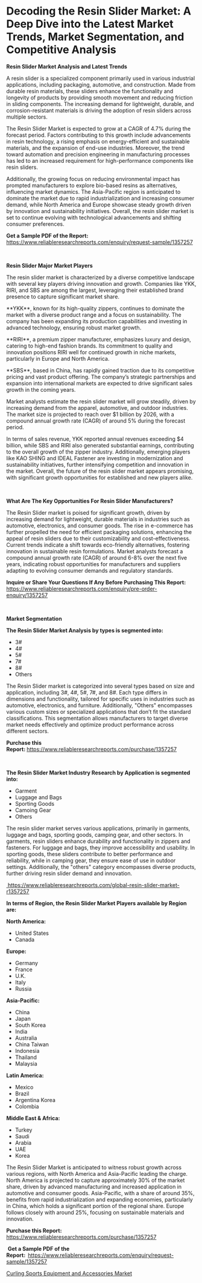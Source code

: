 <p><h1>Decoding the Resin Slider Market: A Deep Dive into the Latest Market Trends, Market Segmentation, and Competitive Analysis</h1></p><p><strong>Resin Slider Market Analysis and Latest Trends</strong></p>
<p><p>A resin slider is a specialized component primarily used in various industrial applications, including packaging, automotive, and construction. Made from durable resin materials, these sliders enhance the functionality and longevity of products by providing smooth movement and reducing friction in sliding components. The increasing demand for lightweight, durable, and corrosion-resistant materials is driving the adoption of resin sliders across multiple sectors.</p><p>The Resin Slider Market is expected to grow at a CAGR of 4.7% during the forecast period. Factors contributing to this growth include advancements in resin technology, a rising emphasis on energy-efficient and sustainable materials, and the expansion of end-use industries. Moreover, the trend toward automation and precision engineering in manufacturing processes has led to an increased requirement for high-performance components like resin sliders.</p><p>Additionally, the growing focus on reducing environmental impact has prompted manufacturers to explore bio-based resins as alternatives, influencing market dynamics. The Asia-Pacific region is anticipated to dominate the market due to rapid industrialization and increasing consumer demand, while North America and Europe showcase steady growth driven by innovation and sustainability initiatives. Overall, the resin slider market is set to continue evolving with technological advancements and shifting consumer preferences.</p></p>
<p><strong>Get a Sample PDF of the Report:&nbsp;</strong> <a href="https://www.reliableresearchreports.com/enquiry/request-sample/1357257?utm_campaign=3213&utm_medium=2&utm_source=Github&utm_content=ia&utm_term=05042025&utm_id=resin-slider">https://www.reliableresearchreports.com/enquiry/request-sample/1357257</a></p>
<p>&nbsp;</p>
<p><strong>Resin Slider Major Market Players</strong></p>
<p><p>The resin slider market is characterized by a diverse competitive landscape with several key players driving innovation and growth. Companies like YKK, RIRI, and SBS are among the largest, leveraging their established brand presence to capture significant market share.</p><p>**YKK**, known for its high-quality zippers, continues to dominate the market with a diverse product range and a focus on sustainability. The company has been expanding its production capabilities and investing in advanced technology, ensuring robust market growth.</p><p>**RIRI**, a premium zipper manufacturer, emphasizes luxury and design, catering to high-end fashion brands. Its commitment to quality and innovation positions RIRI well for continued growth in niche markets, particularly in Europe and North America.</p><p>**SBS**, based in China, has rapidly gained traction due to its competitive pricing and vast product offering. The company’s strategic partnerships and expansion into international markets are expected to drive significant sales growth in the coming years.</p><p>Market analysts estimate the resin slider market will grow steadily, driven by increasing demand from the apparel, automotive, and outdoor industries. The market size is projected to reach over $1 billion by 2026, with a compound annual growth rate (CAGR) of around 5% during the forecast period.</p><p>In terms of sales revenue, YKK reported annual revenues exceeding $4 billion, while SBS and RIRI also generated substantial earnings, contributing to the overall growth of the zipper industry. Additionally, emerging players like KAO SHING and IDEAL Fastener are investing in modernization and sustainability initiatives, further intensifying competition and innovation in the market. Overall, the future of the resin slider market appears promising, with significant growth opportunities for established and new players alike.</p></p>
<p>&nbsp;</p>
<p><strong>What Are The Key Opportunities For Resin Slider Manufacturers?</strong></p>
<p><p>The Resin Slider market is poised for significant growth, driven by increasing demand for lightweight, durable materials in industries such as automotive, electronics, and consumer goods. The rise in e-commerce has further propelled the need for efficient packaging solutions, enhancing the appeal of resin sliders due to their customizability and cost-effectiveness. Current trends indicate a shift towards eco-friendly alternatives, fostering innovation in sustainable resin formulations. Market analysts forecast a compound annual growth rate (CAGR) of around 6-8% over the next five years, indicating robust opportunities for manufacturers and suppliers adapting to evolving consumer demands and regulatory standards.</p></p>
<p><strong>Inquire or Share Your Questions If Any Before Purchasing This Report:</strong> <a href="https://www.reliableresearchreports.com/enquiry/pre-order-enquiry/1357257?utm_campaign=3213&utm_medium=2&utm_source=Github&utm_content=ia&utm_term=05042025&utm_id=resin-slider">https://www.reliableresearchreports.com/enquiry/pre-order-enquiry/1357257</a></p>
<p>&nbsp;</p>
<p><strong>Market Segmentation</strong></p>
<p><strong>The Resin Slider Market Analysis by types is segmented into:</strong></p>
<p><ul><li>3#</li><li>4#</li><li>5#</li><li>7#</li><li>8#</li><li>Others</li></ul></p>
<p><p>The Resin Slider market is categorized into several types based on size and application, including 3#, 4#, 5#, 7#, and 8#. Each type differs in dimensions and functionality, tailored for specific uses in industries such as automotive, electronics, and furniture. Additionally, "Others" encompasses various custom sizes or specialized applications that don’t fit the standard classifications. This segmentation allows manufacturers to target diverse market needs effectively and optimize product performance across different sectors.</p></p>
<p><strong>Purchase this Report:&nbsp;</strong><a href="https://www.reliableresearchreports.com/purchase/1357257?utm_campaign=3213&utm_medium=2&utm_source=Github&utm_content=ia&utm_term=05042025&utm_id=resin-slider">https://www.reliableresearchreports.com/purchase/1357257</a></p>
<p>&nbsp;</p>
<p><strong>The Resin Slider Market Industry Research by Application is segmented into:</strong></p>
<p><ul><li>Garment</li><li>Luggage and Bags</li><li>Sporting Goods</li><li>Camoing Gear</li><li>Others</li></ul></p>
<p><p>The resin slider market serves various applications, primarily in garments, luggage and bags, sporting goods, camping gear, and other sectors. In garments, resin sliders enhance durability and functionality in zippers and fasteners. For luggage and bags, they improve accessibility and usability. In sporting goods, these sliders contribute to better performance and reliability, while in camping gear, they ensure ease of use in outdoor settings. Additionally, the "others" category encompasses diverse products, further driving resin slider demand and innovation.</p></p>
<p><a href="https://www.reliableresearchreports.com/global-resin-slider-market-r1357257?utm_campaign=3213&utm_medium=2&utm_source=Github&utm_content=ia&utm_term=05042025&utm_id=resin-slider">&nbsp;https://www.reliableresearchreports.com/global-resin-slider-market-r1357257</a></p>
<p><strong>In terms of Region, the Resin Slider Market Players available by Region are:</strong></p>
<p>
    <p> <strong> North America: </strong>
        <ul>
            <li>United States</li>
            <li>Canada</li>
        </ul>
        </p> 
    <p> <strong> Europe: </strong>
        <ul>
            <li>Germany</li>
            <li>France</li>
            <li>U.K.</li>
            <li>Italy</li>
            <li>Russia</li>
        </ul>
        </p> 
    <p> <strong> Asia-Pacific: </strong>
        <ul>
            <li>China</li>
            <li>Japan</li>
            <li>South Korea</li>
            <li>India</li>
            <li>Australia</li>
            <li>China Taiwan</li>
            <li>Indonesia</li>
            <li>Thailand</li>
            <li>Malaysia</li>
        </ul>
        </p> 
    <p> <strong> Latin America: </strong>
        <ul>
            <li>Mexico</li>
            <li>Brazil</li>
            <li>Argentina Korea</li>
            <li>Colombia</li>
        </ul>
        </p> 
    <p> <strong> Middle East & Africa: </strong>
        <ul>
            <li>Turkey</li>
            <li>Saudi</li>
            <li>Arabia</li>
            <li>UAE</li>
            <li>Korea</li>
        </ul>
    </p>
    </p>
<p><p>The Resin Slider Market is anticipated to witness robust growth across various regions, with North America and Asia-Pacific leading the charge. North America is projected to capture approximately 30% of the market share, driven by advanced manufacturing and increased application in automotive and consumer goods. Asia-Pacific, with a share of around 35%, benefits from rapid industrialization and expanding economies, particularly in China, which holds a significant portion of the regional share. Europe follows closely with around 25%, focusing on sustainable materials and innovation.</p></p>
<p><strong>Purchase this Report: </strong><a href="https://www.reliableresearchreports.com/purchase/1357257?utm_campaign=3213&utm_medium=2&utm_source=Github&utm_content=ia&utm_term=05042025&utm_id=resin-slider">https://www.reliableresearchreports.com/purchase/1357257</a></p>
<p>&nbsp;<strong>Get a Sample PDF of the Report:&nbsp;&nbsp;</strong><a href="https://www.reliableresearchreports.com/enquiry/request-sample/1357257?utm_campaign=3213&utm_medium=2&utm_source=Github&utm_content=ia&utm_term=05042025&utm_id=resin-slider">https://www.reliableresearchreports.com/enquiry/request-sample/1357257</a></p>
<p><strong></strong></p>
<p><p><a href="https://github.com/dibesnayee/Market-Research-Report-List-1/blob/main/curling-sports-equipment-and-accessories-market.md?utm_campaign=3213&utm_medium=2&utm_source=Github&utm_content=ia&utm_term=05042025&utm_id=resin-slider">Curling Sports Equipment and Accessories Market</a></p></p>